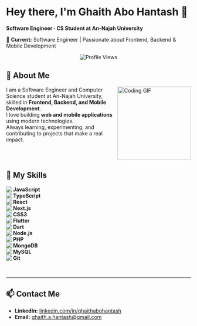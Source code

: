 # Hey there, I'm Ghaith Abo Hantash 👋

**Software Engineer · CS Student at An-Najah University**

💼 **Current:** Software Engineer | Passionate about Frontend, Backend & Mobile Development

<p align="center">
  <img src="https://komarev.com/ghpvc/?username=ghaithabohantash&style=for-the-badge" alt="Profile Views"/>
</p>

## 🚀 About Me

<img align="right" src="https://c.tenor.com/_DOBjnGspYAAAAAM/code-coding.gif" width="200" alt="Coding GIF"/>

I am a Software Engineer and Computer Science student at An-Najah University, skilled in **Frontend, Backend, and Mobile Development**.  
I love building **web and mobile applications** using modern technologies.  
Always learning, experimenting, and contributing to projects that make a real impact.

<br clear="right"/>

## 🔧 My Skills

<img align="left" src="https://img.icons8.com/color/48/000000/javascript.png"/> **JavaScript**  
<img align="left" src="https://img.icons8.com/color/48/000000/typescript.png"/> **TypeScript**  
<img align="left" src="https://img.icons8.com/color/48/000000/react-native.png"/> **React**  
<img align="left" src="https://img.icons8.com/ios-filled/50/000000/nextjs.png"/> **Next.js**  
<img align="left" src="https://img.icons8.com/color/48/000000/css3.png"/> **CSS3**  
<img align="left" src="https://img.icons8.com/color/48/000000/flutter.png"/> **Flutter**  
<img align="left" src="https://img.icons8.com/color/48/000000/dart.png"/> **Dart**  
<img align="left" src="https://img.icons8.com/color/48/000000/nodejs.png"/> **Node.js**  
<img align="left" src="https://img.icons8.com/color/48/000000/php.png"/> **PHP**  
<img align="left" src="https://img.icons8.com/color/48/000000/mongodb.png"/> **MongoDB**  
<img align="left" src="https://img.icons8.com/color/48/000000/mysql-logo.png"/> **MySQL**  
<img align="left" src="https://img.icons8.com/color/48/000000/git.png"/> **Git**

<br clear="both"/>

---

## 📫 Contact Me

- **LinkedIn:** [linkedin.com/in/ghaithabohantash](https://linkedin.com/in/ghaithabohantash)  
- **Email:** ghaith.a.hantash@gmail.com
